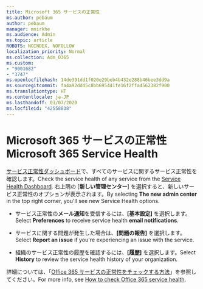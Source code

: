 ```yaml
---
title: Microsoft 365 サービスの正常性
ms.author: pebaum
author: pebaum
manager: mnirkhe
ms.audience: Admin
ms.topic: article
ROBOTS: NOINDEX, NOFOLLOW
localization_priority: Normal
ms.collection: Adm_O365
ms.custom:
- "9001682"
- "3747"
ms.openlocfilehash: 14de391dd1f020e29beb4b432e288b46bee3dd9a
ms.sourcegitcommit: fa4a92ddd5c8bb695441fe16f2ffa4562382f900
ms.translationtype: HT
ms.contentlocale: ja-JP
ms.lasthandoff: 03/07/2020
ms.locfileid: "42558838"
---
```

# <a name="microsoft-365-service-health"></a><span data-ttu-id="90521-102">Microsoft 365 サービスの正常性</span><span class="sxs-lookup"><span data-stu-id="90521-102">Microsoft 365 Service Health</span></span>


<span data-ttu-id="90521-103">[サービス正常性ダッシュボード](https://admin.microsoft.com/Adminportal/Home?source=applauncher#/servicehealth)で、すべてのサービスに関するサービス正常性を確認します。</span><span class="sxs-lookup"><span data-stu-id="90521-103">Check the service health of any service from the [Service Health Dashboard](https://admin.microsoft.com/Adminportal/Home?source=applauncher#/servicehealth).</span></span> <span data-ttu-id="90521-104">右上隅の [**新しい管理センター**] を選択すると、新しいサービス正常性のオプションが表示されます。</span><span class="sxs-lookup"><span data-stu-id="90521-104">By selecting **The new admin center** in the top right corner, you'll see new Service Health options.</span></span>

- <span data-ttu-id="90521-105">サービス正常性の**メール通知**を受信するには、**[基本設定]** を選択します。</span><span class="sxs-lookup"><span data-stu-id="90521-105">Select **Preferences** to receive service health **email notifications**.</span></span>

- <span data-ttu-id="90521-106">サービスに関する問題が発生した場合は、**[問題の報告]** を選択します。</span><span class="sxs-lookup"><span data-stu-id="90521-106">Select **Report an issue** if you're experiencing an issue with the service.</span></span>

- <span data-ttu-id="90521-107">組織のサービス正常性の履歴を確認するには、**[履歴]** を選択します。</span><span class="sxs-lookup"><span data-stu-id="90521-107">Select **History** to review the service health history of your organization.</span></span> 

<span data-ttu-id="90521-108">詳細については、「[Office 365 サービスの正常性をチェックする方法](https://docs.microsoft.com/ja-JP/office365/enterprise/view-service-health)」を参照してください。</span><span class="sxs-lookup"><span data-stu-id="90521-108">For more info, see [How to check Office 365 service health](https://docs.microsoft.com/ja-JP/office365/enterprise/view-service-health).</span></span> 